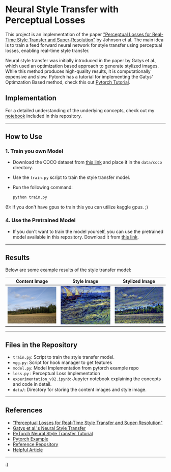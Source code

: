 # Neural Style Transfer with Perceptual Losses

This project is an implementation of the paper ["Perceptual Losses for Real-Time Style Transfer and Super-Resolution"](https://arxiv.org/pdf/1603.08155) by Johnson et al. The main idea is to train a feed forward neural network for style transfer using perceptual losses, enabling real-time style transfer. 

Neural style transfer was initially introduced in the paper by Gatys et al., which used an optimization based approach to generate stylized images. While this method produces high-quality results, it is computationally expensive and slow.
Pytorch has a tutorial for implementing the Gatys' Optimzation Based method, check this out [Pytorch Tutorial](https://pytorch.org/tutorials/advanced/neural_style_tutorial.html). 

## Implementation 




For a detailed understanding of the underlying concepts, check out my [notebook](https://github.com/emanalytic/Perceptual-Losses-Neural-Style-Transfer/blob/main/notebooks/experimentation_v02.ipynb) included in this repository.

---

## How to Use

### 1. Train you own Model
- Download the COCO dataset from [this link](https://cocodataset.org/#download) and place it in the `data/coco` directory.

- Use the `train.py` script to train the style transfer model.
- Run the following command:
  ```bash
  python train.py 
  ```
(!): If you don't have gpus to train this you can utilize kaggle gpus. ;)

### 4. Use the Pretrained Model
- If you don't want to train the model yourself, you can use the pretrained model available in this repository. Download it from [this link](#). 
---

## Results

Below are some example results of the style transfer model:

| Content Image | Style Image | Stylized Image |
|---------------|-------------|----------------|
| ![Content](https://github.com/emanalytic/Perceptual-Losses-Neural-Style-Transfer/blob/main/data/content_dir/test_image_01.png) | ![style](https://github.com/emanalytic/Perceptual-Losses-Neural-Style-Transfer/blob/main/data/Vincent_van_Gogh.png) | ![stylized](https://github.com/emanalytic/Perceptual-Losses-Neural-Style-Transfer/blob/main/data/styled_image.png) |

---

## Files in the Repository

- `train.py`: Script to train the style transfer model.
- `vgg.py`: Script for hook manager to get features
- `model.py`: Model Implementation from pytorch example repo
- `loss.py` : Perceptual Loss Implementation
- `experimentation_v02.ipynb`: Jupyter notebook explaining the concepts and code in detail.
- `data/`: Directory for storing the content images and style image.

---

## References

- ["Perceptual Losses for Real-Time Style Transfer and Super-Resolution"](https://arxiv.org/pdf/1603.08155)
- [Gatys et al.'s Neural Style Transfer](https://arxiv.org/pdf/1508.06576)
- [PyTorch Neural Style Transfer Tutorial](https://pytorch.org/tutorials/advanced/neural_style_tutorial.html)
- [Pytorch Example](https://github.com/pytorch/examples)
- [Reference Repository](https://github.com/francislata/Perceptual-Losses/tree/master)
- [Helpful Article](https://sh-tsang.medium.com/brief-review-perceptual-losses-for-real-time-style-transfer-and-super-resolution-ac4fd2658b8)
---
:)
